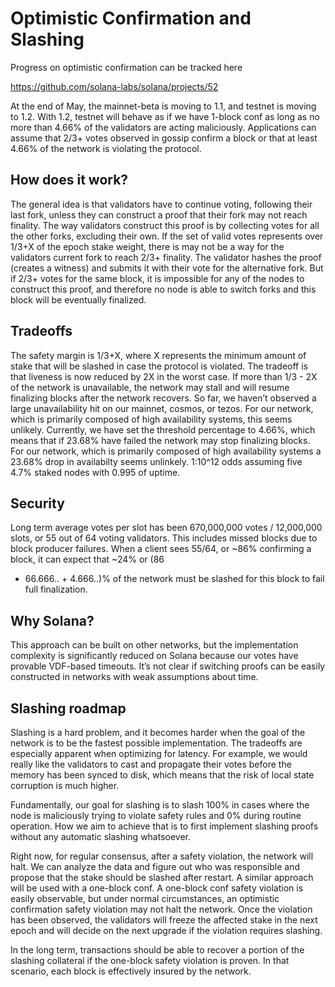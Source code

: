 # Optimistic Confirmation and Slashing

Progress on optimistic confirmation can be tracked here

https://github.com/solana-labs/solana/projects/52

At the end of May, the mainnet-beta is moving to 1.1, and testnet is moving
to 1.2. With 1.2, testnet will behave as if we have 1-block conf as
long as no more than 4.66% of the validators are acting maliciously.
Applications can assume that 2/3+ votes observed in gossip confirm a
block or that at least 4.66% of the network is violating the protocol.

## How does it work?

The general idea is that validators have to continue voting, following
their last fork, unless they can construct a proof that their fork
may not reach finality. The way validators construct this proof is by
collecting votes for all the other forks, excluding their own. If
the set of valid votes represents over 1/3+X of the epoch stake weight,
there is may not be a way for the validators current fork to reach 2/3+ finality.
The validator hashes the proof (creates a witness) and submits it
with their vote for the alternative fork.  But if 2/3+ votes for the
same block, it is impossible for any of the nodes to construct this
proof, and therefore no node is able to switch forks and this block
will be eventually finalized.


## Tradeoffs

The safety margin is 1/3+X, where X represents the minimum amount
of stake that will be slashed in case the protocol is violated. The
tradeoff is that liveness is now reduced by 2X in the worst case.
If more than 1/3 - 2X of the network is unavailable, the network may
stall and will resume finalizing blocks after the network recovers.
So far, we haven’t observed a large unavailability hit on our
mainnet, cosmos, or tezos. For our network, which is primarily
composed of high availability systems, this seems unlikely. Currently,
we have set the threshold percentage to 4.66%, which means that if
23.68% have failed the network may stop finalizing blocks.  For our network, which is primarily composed
of high availability systems a 23.68% drop in availabilty seems
unlinkely.  1:10^12 odds assuming five 4.7% staked nodes with 0.995
of uptime.

## Security

Long term average votes per slot has been 670,000,000 votes /
12,000,000 slots, or 55 out of 64 voting validators.  This includes
missed blocks due to block producer failures. When a client sees
55/64, or ~86% confirming a block, it can expect that ~24% or (86
- 66.666..  + 4.666..)% of the network must be slashed for this
block to fail full finalization.

## Why Solana?

This approach can be built on other networks, but the implementation
complexity is significantly reduced on Solana because our votes
have provable VDF-based timeouts. It’s not clear if switching proofs
can be easily constructed in networks with weak assumptions about
time.

## Slashing roadmap

Slashing is a hard problem, and it becomes harder when the goal of
the network is to be the fastest possible implementation. The
tradeoffs are especially apparent when optimizing for latency. For
example, we would really like the validators to cast and propagate
their votes before the memory has been synced to disk, which means
that the risk of local state corruption is much higher.

Fundamentally, our goal for slashing is to slash 100% in cases where
the node is maliciously trying to violate safety rules and 0% during
routine operation. How we aim to achieve that is to first implement
slashing proofs without any automatic slashing whatsoever.

Right now, for regular consensus, after a safety violation, the
network will halt. We can analyze the data and figure out who was
responsible and propose that the stake should be slashed after
restart. A similar approach will be used with a one-block conf. A
one-block conf safety violation is easily observable, but under
normal circumstances, an optimistic confirmation safety violation may not
halt the network. Once the violation has been observed, the validators
will freeze the affected stake in the next epoch and will decide
on the next upgrade if the violation requires slashing.

In the long term, transactions should be able to recover a portion
of the slashing collateral if the one-block safety violation is
proven. In that scenario, each block is effectively insured by the
network.
